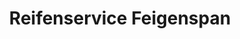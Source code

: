 ---
title: "Reifenservice Feigenspan"
url: /dessau-rosslau/reifenservice-feigenspan/
shop: Autowerkstatt
---